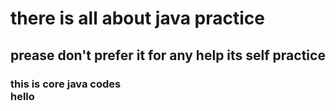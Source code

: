 # there is all about java practice
## prease don't prefer it for any help its self practice
### this is core java codes<br>hello
